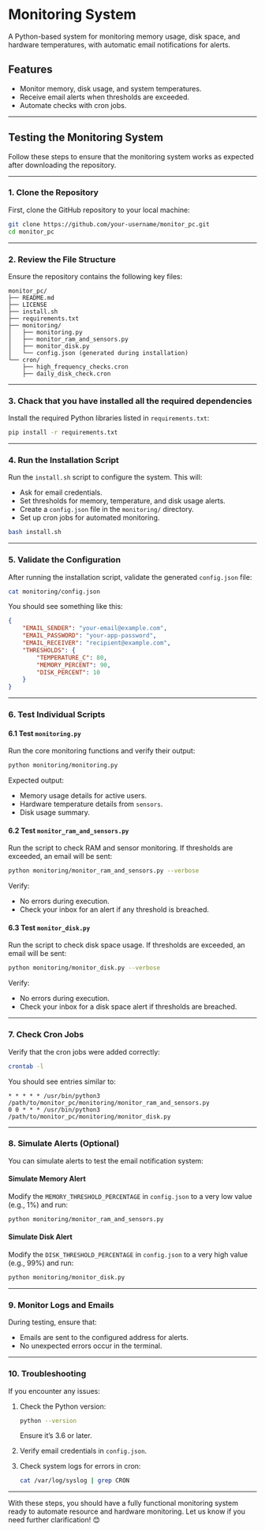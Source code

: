 # Monitoring System

A Python-based system for monitoring memory usage, disk space, and hardware temperatures, with automatic email notifications for alerts.

## Features
- Monitor memory, disk usage, and system temperatures.
- Receive email alerts when thresholds are exceeded.
- Automate checks with cron jobs.

---

## Testing the Monitoring System

Follow these steps to ensure that the monitoring system works as expected after downloading the repository.

---

### 1. Clone the Repository

First, clone the GitHub repository to your local machine:

```bash
git clone https://github.com/your-username/monitor_pc.git
cd monitor_pc
```

---

### 2. Review the File Structure

Ensure the repository contains the following key files:

```plaintext
monitor_pc/
├── README.md
├── LICENSE
├── install.sh
├── requirements.txt
├── monitoring/
│   ├── monitoring.py
│   ├── monitor_ram_and_sensors.py
│   ├── monitor_disk.py
│   └── config.json (generated during installation)
└── cron/
    ├── high_frequency_checks.cron
    ├── daily_disk_check.cron
```

---

### 3. Chack that you have installed all the required dependencies

Install the required Python libraries listed in `requirements.txt`:

```bash
pip install -r requirements.txt
```

---

### 4. Run the Installation Script

Run the `install.sh` script to configure the system. This will:
- Ask for email credentials.
- Set thresholds for memory, temperature, and disk usage alerts.
- Create a `config.json` file in the `monitoring/` directory.
- Set up cron jobs for automated monitoring.

```bash
bash install.sh
```

---

### 5. Validate the Configuration

After running the installation script, validate the generated `config.json` file:

```bash
cat monitoring/config.json
```

You should see something like this:

```json
{
    "EMAIL_SENDER": "your-email@example.com",
    "EMAIL_PASSWORD": "your-app-password",
    "EMAIL_RECEIVER": "recipient@example.com",
    "THRESHOLDS": {
        "TEMPERATURE_C": 80,
        "MEMORY_PERCENT": 90,
        "DISK_PERCENT": 10
    }
}
```

---

### 6. Test Individual Scripts

#### **6.1 Test `monitoring.py`**
Run the core monitoring functions and verify their output:

```bash
python monitoring/monitoring.py
```

Expected output:
- Memory usage details for active users.
- Hardware temperature details from `sensors`.
- Disk usage summary.

#### **6.2 Test `monitor_ram_and_sensors.py`**
Run the script to check RAM and sensor monitoring. If thresholds are exceeded, an email will be sent:

```bash
python monitoring/monitor_ram_and_sensors.py --verbose
```

Verify:
- No errors during execution.
- Check your inbox for an alert if any threshold is breached.

#### **6.3 Test `monitor_disk.py`**
Run the script to check disk space usage. If thresholds are exceeded, an email will be sent:

```bash
python monitoring/monitor_disk.py --verbose
```

Verify:
- No errors during execution.
- Check your inbox for a disk space alert if thresholds are breached.

---

### 7. Check Cron Jobs

Verify that the cron jobs were added correctly:

```bash
crontab -l
```

You should see entries similar to:

```plaintext
* * * * * /usr/bin/python3 /path/to/monitor_pc/monitoring/monitor_ram_and_sensors.py
0 0 * * * /usr/bin/python3 /path/to/monitor_pc/monitoring/monitor_disk.py
```

---

### 8. Simulate Alerts (Optional)

You can simulate alerts to test the email notification system:

#### **Simulate Memory Alert**
Modify the `MEMORY_THRESHOLD_PERCENTAGE` in `config.json` to a very low value (e.g., 1%) and run:

```bash
python monitoring/monitor_ram_and_sensors.py
```

#### **Simulate Disk Alert**
Modify the `DISK_THRESHOLD_PERCENTAGE` in `config.json` to a very high value (e.g., 99%) and run:

```bash
python monitoring/monitor_disk.py
```

---

### 9. Monitor Logs and Emails

During testing, ensure that:
- Emails are sent to the configured address for alerts.
- No unexpected errors occur in the terminal.

---

### 10. Troubleshooting

If you encounter any issues:
1. Check the Python version:
   ```bash
   python --version
   ```
   Ensure it’s 3.6 or later.

2. Verify email credentials in `config.json`.
3. Check system logs for errors in cron:
   ```bash
   cat /var/log/syslog | grep CRON
   ```

---

With these steps, you should have a fully functional monitoring system ready to automate resource and hardware monitoring. Let us know if you need further clarification! 😊
